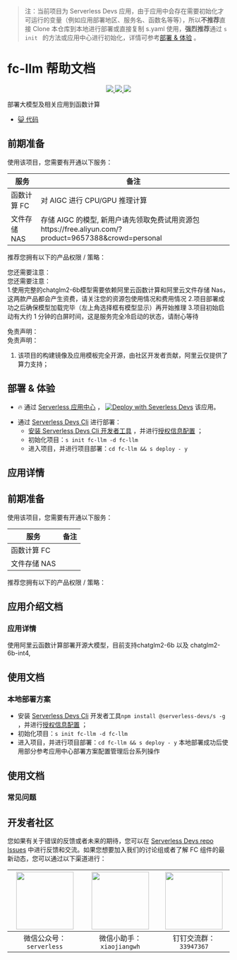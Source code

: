 
> 注：当前项目为 Serverless Devs 应用，由于应用中会存在需要初始化才可运行的变量（例如应用部署地区、服务名、函数名等等），所以**不推荐**直接 Clone 本仓库到本地进行部署或直接复制 s.yaml 使用，**强烈推荐**通过 `s init ` 的方法或应用中心进行初始化，详情可参考[部署 & 体验](#部署--体验) 。

# fc-llm 帮助文档
<p align="center" class="flex justify-center">
    <a href="https://www.serverless-devs.com" class="ml-1">
    <img src="http://editor.devsapp.cn/icon?package=fc-llm&type=packageType">
  </a>
  <a href="http://www.devsapp.cn/details.html?name=fc-llm" class="ml-1">
    <img src="http://editor.devsapp.cn/icon?package=fc-llm&type=packageVersion">
  </a>
  <a href="http://www.devsapp.cn/details.html?name=fc-llm" class="ml-1">
    <img src="http://editor.devsapp.cn/icon?package=fc-llm&type=packageDownload">
  </a>
</p>

<description>

部署大模型及相关应用到函数计算

</description>

<codeUrl>

- [:smiley_cat: 代码](https://github.com/devsapp/fc-llm)

</codeUrl>
<preview>



</preview>


## 前期准备

使用该项目，您需要有开通以下服务：

<service>



| 服务 |  备注  |
| --- |  --- |
| 函数计算 FC |  对 AIGC 进行 CPU/GPU 推理计算 |
| 文件存储 NAS |  存储 AIGC 的模型, 新用户请先领取免费试用资源包https://free.aliyun.com/?product=9657388&crowd=personal |

</service>

推荐您拥有以下的产品权限 / 策略：
<auth>
</auth>

<remark>

您还需要注意：   
您还需要注意：  
1.使用完整的chatglm2-6b模型需要依赖阿里云函数计算和阿里云文件存储 Nas，这两款产品都会产生资费，请关注您的资源包使用情况和费用情况 2.项目部署成功之后确保模型加载完毕（左上角选择框有模型显示）再开始推理 3.项目初始启动有大约 1 分钟的白屏时间，这是服务完全冷启动的状态，请耐心等待

</remark>

<disclaimers>

免责声明：   
免责声明：

1. 该项目的构建镜像及应用模板完全开源，由社区开发者贡献，阿里云仅提供了算力支持；

</disclaimers>

## 部署 & 体验

<appcenter>
   
- :fire: 通过 [Serverless 应用中心](https://fcnext.console.aliyun.com/applications/create?template=fc-llm) ，
  [![Deploy with Severless Devs](https://img.alicdn.com/imgextra/i1/O1CN01w5RFbX1v45s8TIXPz_!!6000000006118-55-tps-95-28.svg)](https://fcnext.console.aliyun.com/applications/create?template=fc-llm) 该应用。
   
</appcenter>
<deploy>
    
- 通过 [Serverless Devs Cli](https://www.serverless-devs.com/serverless-devs/install) 进行部署：
  - [安装 Serverless Devs Cli 开发者工具](https://www.serverless-devs.com/serverless-devs/install) ，并进行[授权信息配置](https://docs.serverless-devs.com/fc/config) ；
  - 初始化项目：`s init fc-llm -d fc-llm `
  - 进入项目，并进行项目部署：`cd fc-llm && s deploy - y`
   
</deploy>

## 应用详情

<appdetail id="flushContent">

## 前期准备

使用该项目，您需要有开通以下服务：

| 服务         | 备注 |
| ------------ | ---- |
| 函数计算 FC  |      |
| 文件存储 NAS |      |

推荐您拥有以下的产品权限 / 策略：

## 应用介绍文档

### 应用详情

使用阿里云函数计算部署开源大模型，目前支持chatglm2-6b 以及 chatglm2-6b-int4, 

## 使用文档

### 本地部署方案

- 安装 [Serverless Devs Cli](https://www.serverless-devs.com/serverless-devs/install) 开发者工具`npm install @serverless-devs/s -g`
  ，并进行[授权信息配置](https://docs.serverless-devs.com/fc/config) ；
- 初始化项目：`s init fc-llm -d fc-llm`
- 进入项目，并进行项目部署：`cd fc-llm && s deploy - y`
  本地部署成功后使用部分参考应用中心部署方案配置管理后台系列操作

</appdetail>

## 使用文档

<usedetail id="flushContent">

### 常见问题

</usedetail>


<devgroup>


## 开发者社区

您如果有关于错误的反馈或者未来的期待，您可以在 [Serverless Devs repo Issues](https://github.com/serverless-devs/serverless-devs/issues) 中进行反馈和交流。如果您想要加入我们的讨论组或者了解 FC 组件的最新动态，您可以通过以下渠道进行：

<p align="center">  

| <img src="https://serverless-article-picture.oss-cn-hangzhou.aliyuncs.com/1635407298906_20211028074819117230.png" width="130px" > | <img src="https://serverless-article-picture.oss-cn-hangzhou.aliyuncs.com/1635407044136_20211028074404326599.png" width="130px" > | <img src="https://serverless-article-picture.oss-cn-hangzhou.aliyuncs.com/1635407252200_20211028074732517533.png" width="130px" > |
| --------------------------------------------------------------------------------------------------------------------------------- | --------------------------------------------------------------------------------------------------------------------------------- | --------------------------------------------------------------------------------------------------------------------------------- |
| <center>微信公众号：`serverless`</center>                                                                                         | <center>微信小助手：`xiaojiangwh`</center>                                                                                        | <center>钉钉交流群：`33947367`</center>                                                                                           |
</p>
</devgroup>
